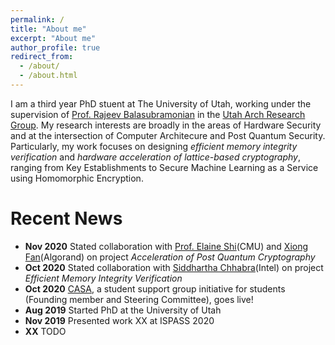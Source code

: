 ```yaml
---
permalink: /
title: "About me"
excerpt: "About me"
author_profile: true
redirect_from: 
  - /about/
  - /about.html
---
```


I am a third year PhD stuent at The University of Utah, working under the supervision of [Prof. Rajeev Balasubramonian](https://www.cs.utah.edu/~rajeev/) in the [Utah Arch Research Group](https://arch.cs.utah.edu/). My research interests are broadly in the areas of Hardware Security and at the intersection of Computer Architecure and Post Quantum Security. Particularly, my work focuses on designing *efficient memory integrity verification* and *hardware acceleration of lattice-based cryptography*, ranging from Key Establishments to Secure Machine Learning as a Service using Homomorphic Encryption.

Recent News
======
- **Nov 2020** Stated collaboration with [Prof. Elaine Shi](http://elaineshi.com/)\(CMU\) and [Xiong Fan](https://leofanxiong.github.io/)\(Algorand\) on project *Acceleration of Post Quantum Cryptography*
- **Oct 2020** Stated collaboration with [Siddhartha Chhabra](https://www.linkedin.com/in/siddhartha-chhabra-a513a94/)\(Intel\) on project *Efficient Memory Integrity Verification*
- **Oct 2020** [CASA](https://www.sigarch.org/casa/), a student support group initiative for students (Founding member and Steering Committee), goes live!
- **Aug 2019** Started PhD at the University of Utah
- **Nov 2019** Presented work XX at ISPASS 2020
- **XX** TODO
